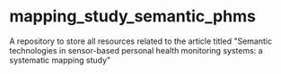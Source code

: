 # mapping_study_semantic_phms
A repository to store all resources related to the article titled "Semantic technologies in sensor-based personal health monitoring systems: a systematic mapping study"

